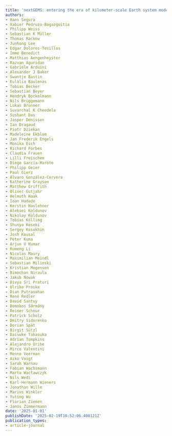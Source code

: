 ```yaml
---
title: 'nextGEMS: entering the era of kilometer-scale Earth system modeling'
authors:
- Hans Segura
- Xabier Pedruzo-Bagazgoitia
- Philipp Weiss
- Sebastian K Müller
- Thomas Rackow
- Junhong Lee
- Edgar Dolores-Tesillos
- Imme Benedict
- Matthias Aengenheyster
- Razvan Aguridan
- Gabriele Arduini
- Alexander J Baker
- Swantje Bastin
- Eulàlia Baulenas
- Tobias Becker
- Sebastian Beyer
- Hendryk Bockelmann
- Nils Brüggemann
- Lukas Brunner
- Suvarchal K Cheedela
- Sushant Das
- Jasper Denissen
- Ian Dragaud
- Piotr Dziekan
- Madeleine Ekblom
- Jan Frederik Engels
- Monika Esch
- Richard Forbes
- Claudia Frauen
- Lilli Freischem
- Diego García-Maroto
- Philipp Geier
- Paul Gierz
- Álvaro González-Cervera
- Katherine Grayson
- Matthew Griffith
- Oliver Gutjahr
- Helmuth Haak
- Ioan Hadade
- Kerstin Haslehner
- Aleksei Koldunov
- Nikolay Koldunov
- Tobias Kölling
- Shunya Koseki
- Sergey Kosukhin
- Josh Kousal
- Peter Kuma
- Arjun U Kumar
- Rumeng Li
- Nicolas Maury
- Maximilian Meindl
- Sebastian Milinski
- Kristian Mogensen
- Bimochan Niraula
- Jakub Nowak
- Divya Sri Praturi
- Ulrike Proske
- Dian Putrasahan
- René Redler
- David Santuy
- Domokos Sármány
- Reiner Schnur
- Patrick Scholz
- Dmitry Sidorenko
- Dorian Spät
- Birgit Sützl
- Daisuke Takasuka
- Adrian Tompkins
- Alejandro Uribe
- Mirco Valentini
- Menno Veerman
- Aiko Voigt
- Sarah Warnau
- Fabian Wachsmann
- Marta Wacławczyk
- Nils Wedi
- Karl-Hermann Wieners
- Jonathan Wille
- Marius Winkler
- Yuting Wu
- Florian Ziemen
- Janos Zimmermann
date: '2025-01-01'
publishDate: '2025-02-19T10:52:06.400121Z'
publication_types:
- article-journal
---
```

